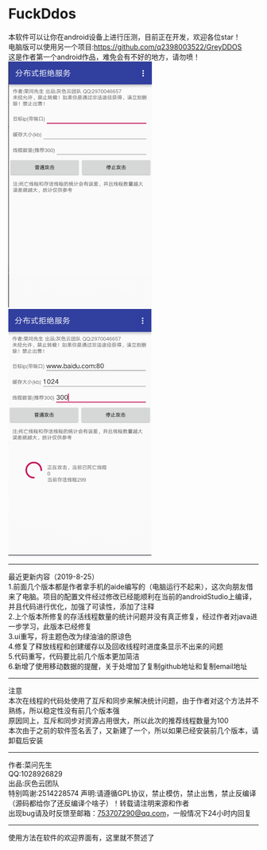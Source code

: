 FuckDdos
======  
本软件可以让你在android设备上进行压测，目前正在开发，欢迎各位star！   
电脑版可以使用另一个项目:https://github.com/q2398003522/GreyDDOS   
这是作者第一个android作品，难免会有不好的地方，请勿喷！   
![首页](https://github.com/greyCloudTeam/FuckDdos/blob/master/20180815-151255.png)
![正在压测时...](https://github.com/greyCloudTeam/FuckDdos/blob/master/20180815-151325.png)

-------
最近更新内容（2019-8-25）   
1.前面几个版本都是作者拿手机的aide编写的（电脑运行不起来），这次向朋友借来了电脑。项目的配置文件经过修改已经能顺利在当前的androidStudio上编译，并且代码进行优化，加强了可读性，添加了注释   
2.上个版本所修复的存活线程数量的统计问题并没有真正修复，经过作者对java进一步学习，此版本已经修复   
3.ui重写，将主题色改为绿油油的原谅色   
4.修复了释放线程和创建缓存以及回收线程时进度条显示不出来的问题   
5.代码重写，代码要比前几个版本更加简洁   
6.新增了使用移动数据的提醒，关于处增加了复制github地址和复制email地址   

-------
注意   
本次在线程的代码处使用了互斥和同步来解决统计问题，由于作者对这个方法并不熟练，所以稳定性没有前几个版本强   
原因同上，互斥和同步对资源占用很大，所以此次的推荐线程数量为100   
本次由于之前的软件签名丢了，又新建了一个，所以如果已经安装前几个版本，请卸载后安装   

-------
作者:菜问先生  
QQ:1028926829  
出品:灰色云团队  
特别鸣谢:2514228574
声明:请遵循GPL协议，禁止模仿，禁止出售，禁止反编译（源码都给你了还反编译个啥子）！转载请注明来源和作者   
出现bug请及时反馈至邮箱：753707290@qq.com，一般情况下24小时内回复  

---------  
使用方法在软件的欢迎界面有，这里就不赘述了  